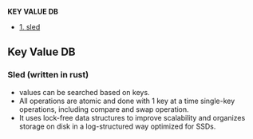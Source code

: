  **KEY VALUE DB**
  - [1. sled](#sl)

## Key Value DB
<a name=sl></a>
### Sled (written in rust)
- values can be searched based on keys.
- All operations are atomic and done with 1 key at a time single-key operations, including compare and swap operation.
- It uses lock-free data structures to improve scalability and organizes storage on disk in a log-structured way optimized for SSDs.
